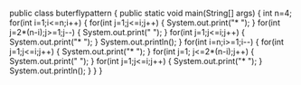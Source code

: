 public class buterflypattern {
    public static void main(String[] args) {
        int n=4;
        for(int i=1;i<=n;i++) 
        {
            for(int j=1;j<=i;j++)
            {
                System.out.print("* ");
            }
            for(int j=2*(n-i);j>=1;j--)
            {
                System.out.print("  ");
            }
            for(int j=1;j<=i;j++)
            {
                System.out.print("* ");
            }
            System.out.println();
        }
        for(int i=n;i>=1;i--) 
        {
            for(int j=1;j<=i;j++)
            {
                System.out.print("* ");
            }
            for(int j=1; j<=2*(n-i);j++)
            {
                System.out.print("  ");
            }
            for(int j=1;j<=i;j++)
            {
                System.out.print("* ");
            }
            System.out.println();
        }
    }
}
